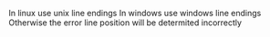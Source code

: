 In linux use unix line endings
In windows use windows line endings
Otherwise the error line position will be determited incorrectly
